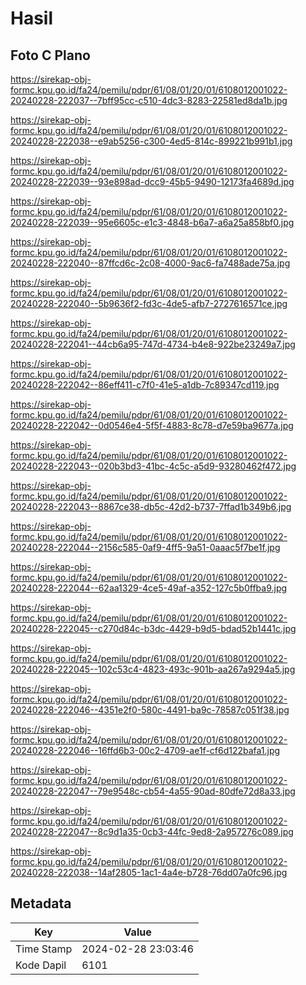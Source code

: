# Hasil

## Foto C Plano

https://sirekap-obj-formc.kpu.go.id/fa24/pemilu/pdpr/61/08/01/20/01/6108012001022-20240228-222037--7bff95cc-c510-4dc3-8283-22581ed8da1b.jpg

https://sirekap-obj-formc.kpu.go.id/fa24/pemilu/pdpr/61/08/01/20/01/6108012001022-20240228-222038--e9ab5256-c300-4ed5-814c-899221b991b1.jpg

https://sirekap-obj-formc.kpu.go.id/fa24/pemilu/pdpr/61/08/01/20/01/6108012001022-20240228-222039--93e898ad-dcc9-45b5-9490-12173fa4689d.jpg

https://sirekap-obj-formc.kpu.go.id/fa24/pemilu/pdpr/61/08/01/20/01/6108012001022-20240228-222039--95e6605c-e1c3-4848-b6a7-a6a25a858bf0.jpg

https://sirekap-obj-formc.kpu.go.id/fa24/pemilu/pdpr/61/08/01/20/01/6108012001022-20240228-222040--87ffcd6c-2c08-4000-9ac6-fa7488ade75a.jpg

https://sirekap-obj-formc.kpu.go.id/fa24/pemilu/pdpr/61/08/01/20/01/6108012001022-20240228-222040--5b9636f2-fd3c-4de5-afb7-2727616571ce.jpg

https://sirekap-obj-formc.kpu.go.id/fa24/pemilu/pdpr/61/08/01/20/01/6108012001022-20240228-222041--44cb6a95-747d-4734-b4e8-922be23249a7.jpg

https://sirekap-obj-formc.kpu.go.id/fa24/pemilu/pdpr/61/08/01/20/01/6108012001022-20240228-222042--86eff411-c7f0-41e5-a1db-7c89347cd119.jpg

https://sirekap-obj-formc.kpu.go.id/fa24/pemilu/pdpr/61/08/01/20/01/6108012001022-20240228-222042--0d0546e4-5f5f-4883-8c78-d7e59ba9677a.jpg

https://sirekap-obj-formc.kpu.go.id/fa24/pemilu/pdpr/61/08/01/20/01/6108012001022-20240228-222043--020b3bd3-41bc-4c5c-a5d9-93280462f472.jpg

https://sirekap-obj-formc.kpu.go.id/fa24/pemilu/pdpr/61/08/01/20/01/6108012001022-20240228-222043--8867ce38-db5c-42d2-b737-7ffad1b349b6.jpg

https://sirekap-obj-formc.kpu.go.id/fa24/pemilu/pdpr/61/08/01/20/01/6108012001022-20240228-222044--2156c585-0af9-4ff5-9a51-0aaac5f7be1f.jpg

https://sirekap-obj-formc.kpu.go.id/fa24/pemilu/pdpr/61/08/01/20/01/6108012001022-20240228-222044--62aa1329-4ce5-49af-a352-127c5b0ffba9.jpg

https://sirekap-obj-formc.kpu.go.id/fa24/pemilu/pdpr/61/08/01/20/01/6108012001022-20240228-222045--c270d84c-b3dc-4429-b9d5-bdad52b1441c.jpg

https://sirekap-obj-formc.kpu.go.id/fa24/pemilu/pdpr/61/08/01/20/01/6108012001022-20240228-222045--102c53c4-4823-493c-901b-aa267a9294a5.jpg

https://sirekap-obj-formc.kpu.go.id/fa24/pemilu/pdpr/61/08/01/20/01/6108012001022-20240228-222046--4351e2f0-580c-4491-ba9c-78587c051f38.jpg

https://sirekap-obj-formc.kpu.go.id/fa24/pemilu/pdpr/61/08/01/20/01/6108012001022-20240228-222046--16ffd6b3-00c2-4709-ae1f-cf6d122bafa1.jpg

https://sirekap-obj-formc.kpu.go.id/fa24/pemilu/pdpr/61/08/01/20/01/6108012001022-20240228-222047--79e9548c-cb54-4a55-90ad-80dfe72d8a33.jpg

https://sirekap-obj-formc.kpu.go.id/fa24/pemilu/pdpr/61/08/01/20/01/6108012001022-20240228-222047--8c9d1a35-0cb3-44fc-9ed8-2a957276c089.jpg

https://sirekap-obj-formc.kpu.go.id/fa24/pemilu/pdpr/61/08/01/20/01/6108012001022-20240228-222038--14af2805-1ac1-4a4e-b728-76dd07a0fc96.jpg


## Metadata

| Key        | Value               |
| ---------- | ------------------- |
| Time Stamp | 2024-02-28 23:03:46 |
| Kode Dapil | 6101                |



